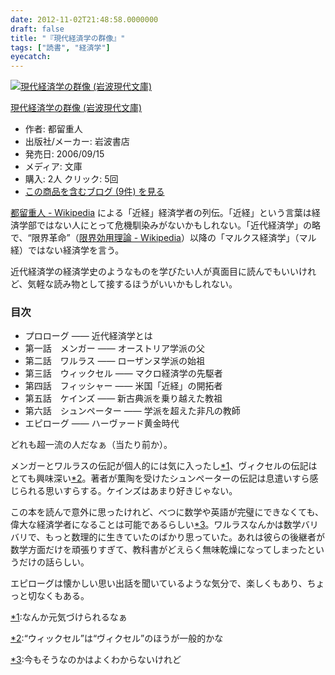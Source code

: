 ```yaml
---
date: 2012-11-02T21:48:58.0000000
draft: false
title: "『現代経済学の群像』"
tags: ["読書", "経済学"]
eyecatch: 
---
```

<p><div class="hatena-asin-detail"><a href="http://www.amazon.co.jp/exec/obidos/ASIN/4006031408/bestylesnet-22/"><img src="http://ecx.images-amazon.com/images/I/313G9SZKSFL._SL160_.jpg" class="hatena-asin-detail-image" alt="現代経済学の群像 (岩波現代文庫)" title="現代経済学の群像 (岩波現代文庫)"></a><div class="hatena-asin-detail-info"><p class="hatena-asin-detail-title"><a href="http://www.amazon.co.jp/exec/obidos/ASIN/4006031408/bestylesnet-22/">現代経済学の群像 (岩波現代文庫)</a></p><ul><li><span class="hatena-asin-detail-label">作者:</span> 都留重人</li><li><span class="hatena-asin-detail-label">出版社/メーカー:</span> 岩波書店</li><li><span class="hatena-asin-detail-label">発売日:</span> 2006/09/15</li><li><span class="hatena-asin-detail-label">メディア:</span> 文庫</li><li><span class="hatena-asin-detail-label">購入</span>: 2人 <span class="hatena-asin-detail-label">クリック</span>: 5回</li><li><a href="http://d.hatena.ne.jp/asin/4006031408/bestylesnet-22" target="_blank">この商品を含むブログ (9件) を見る</a></li></ul></div><div class="hatena-asin-detail-foot"></div></div></p><p><a href="http://ja.wikipedia.org/wiki/%E9%83%BD%E7%95%99%E9%87%8D%E4%BA%BA">&#x90FD;&#x7559;&#x91CD;&#x4EBA; - Wikipedia</a> による「近経」経済学者の列伝。「近経」という言葉は経済学部ではない人にとって危機馴染みがないかもしれない。「近代経済学」の略で、“限界革命”（<a href="http://ja.wikipedia.org/wiki/%E9%99%90%E7%95%8C%E5%8A%B9%E7%94%A8%E7%90%86%E8%AB%96">&#x9650;&#x754C;&#x52B9;&#x7528;&#x7406;&#x8AD6; - Wikipedia</a>）以降の「マルクス経済学」（マル経）ではない経済学を言う。</p><p>近代経済学の経済学史のようなものを学びたい人が真面目に読んでもいいけれど、気軽な読み物として接するほうがいいかもしれない。</p>

<div class="section">
<h3>目次</h3>

<ul>
<li>プロローグ ―― 近代経済学とは</li>
<li>第一話　メンガー ―― オーストリア学派の父</li>
<li>第二話　ワルラス ―― ローザンヌ学派の始祖</li>
<li>第三話　ウィックセル ―― マクロ経済学の先駆者</li>
<li>第四話　フィッシャー ―― 米国「近経」の開拓者</li>
<li>第五話　ケインズ ―― 新古典派を乗り越えた教祖</li>
<li>第六話　シュンペーター ―― 学派を超えた非凡の教師</li>
<li>エピローグ ―― ハーヴァード黄金時代</li>
</ul><p>どれも超一流の人だなぁ（当たり前か）。</p><p>メンガーとワルラスの伝記が個人的には気に入ったし<a href="#f1" name="fn1" title="なんか元気づけられるなぁ">*1</a>、ヴィクセルの伝記はとても興味深い<a href="#f2" name="fn2" title="“ウィックセル”は“ヴィクセル”のほうが一般的かな">*2</a>。著者が薫陶を受けたシュンペーターの伝記は息遣いすら感じられる思いすらする。ケインズはあまり好きじゃない。</p><p>この本を読んで意外に思ったけれど、べつに数学や英語が完璧にできなくても、偉大な経済学者になることは可能であるらしい<a href="#f3" name="fn3" title="今もそうなのかはよくわからないけれど">*3</a>。ワルラスなんかは数学バリバリで、もっと数理的に生きていたのばかり思っていた。あれは彼らの後継者が数学方面だけを頑張りすぎて、教科書がどえらく無味乾燥になってしまったというだけの話らしい。</p><p>エピローグは懐かしい思い出話を聞いているような気分で、楽しくもあり、ちょっと切なくもある。</p>

</div><div class="footnote">
<p class="footnote"><a href="#fn1" name="f1" class="footnote-number">*1</a><span class="footnote-delimiter">:</span><span class="footnote-text">なんか元気づけられるなぁ</span></p>
<p class="footnote"><a href="#fn2" name="f2" class="footnote-number">*2</a><span class="footnote-delimiter">:</span><span class="footnote-text">“ウィックセル”は“ヴィクセル”のほうが一般的かな</span></p>
<p class="footnote"><a href="#fn3" name="f3" class="footnote-number">*3</a><span class="footnote-delimiter">:</span><span class="footnote-text">今もそうなのかはよくわからないけれど</span></p>
</div>
